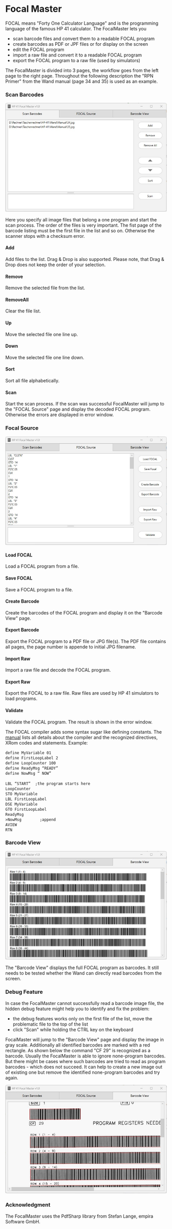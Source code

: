 # Focal Master
FOCAL means "Forty One Calculator Language" and is the programming language of the famous HP 41 calculator. The FocalMaster lets you
- scan barcode files and convert them to a readable FOCAL program
- create barcodes as PDF or JPF files or for display on the screen
- edit the FOCAL program
- import a raw file and convert it to a readable FOCAL program
- export the FOCAL program to a raw file (used by simulators)

The FocalMaster is divided into 3 pages, the workflow goes from the left page to the right page. Throughout the following description the "RPN Primer" from the Wand manual (page 34 and 35) is used as an example.

### Scan Barcodes
![scan barcodes](Images/ScanBarcodes.jpg)

Here you specify all image files that belong a one program and start the scan process. The order of the files is very important. The fist page of the barcode listing must be the first file in the list and so on. Otherwise the scanner stops with a checksum error.

#### Add
Add files to the list. Drag & Drop is also supported. Please note, that Drag & Drop does not keep the order of your selection.
#### Remove
Remove the selected file from the list.
#### RemoveAll
Clear the file list.
#### Up
Move the selected file one line up.
#### Down
Move the selected file one line down.
#### Sort
Sort all file alphabetically.
#### Scan
Start the scan process. If the scan was successful FocalMaster will jump to the "FOCAL Source" page and display the decoded FOCAL program. Otherwise the errors are displayed in error window.

### Focal Source
![focal source](Images/FocalSource.jpg)
#### Load FOCAL
Load a FOCAL program from a file.
#### Save FOCAL
Save a FOCAL program to a file.
#### Create Barcode
Create the barcodes of the FOCAL program and display it on the "Barcode View" page. 
#### Export Barcode
Export the FOCAL program to a PDF file or JPG file(s). The PDF file contains all pages,  the page number is appende to initial JPG filename.
#### Import Raw
Import a raw file and decode the FOCAL program.
#### Export Raw
Export the FOCAL to a raw file. Raw files are used by HP 41 simulators to load programs.
#### Validate
Validate the FOCAL program. The result is shown in the error window.

The FOCAL compiler adds some syntax sugar like defining constants. The [manual](Manual.pdf) lists all details about the compiler and the recognized directives, XRom codes and statements. Example:
```
define MyVariable 01
define FirstLoopLabel 2
define LoopCounter 100
define ReadyMsg “READY”
define NowMsg “ NOW”

LBL “START”  ;the program starts here
LoopCounter
STO MyVariable
LBL FirstLoopLabel
DSE MyVariable
GTO FirstLoopLabel
ReadyMsg
>NowMsg        ;append
AVIEW
RTN
```


### Barcode View
![barcode view](Images/BarcodeView.jpg)

The "Barcode View" displays the full FOCAL program as barcodes. It still needs to be tested whether the Wand can directly read barcodes from the screen.

### Debug Feature
In case the FocalMaster cannot successfully read a barcode image file, the hidden debug feature might help you to identify and fix the problem:
- the debug features works only on the first file of the list, move the problematic file to the top of the list
- click "Scan" while holding the CTRL key on the keyboard

FocalMaster will jump to the "Barcode View" page and display the image in gray scale. Additionally all identified barcodes are marked with a red rectangle. As shown below the command "CF 29" is recognized as a barcode. Usually the FocalMaster is able to ignore none-program barcodes. But there might be cases where such barcodes are tried to read as program barcodes - which does not succeed. It can help to create a new image out of existing one but remove the identified none-program barcodes and try again.

![barcode view](Images/Debug.jpg)

### Acknowledgment
The FocalMaster uses the PdfSharp library from Stefan Lange, empira Software GmbH.
